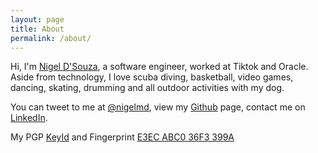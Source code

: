 ```yaml
---
layout: page
title: About
permalink: /about/
---
```


Hi, I'm [Nigel D'Souza](https://www.nigeldsouza.io), a software engineer, worked at Tiktok and Oracle.
Aside from technology, I love scuba diving, basketball, video games, dancing, skating, drumming and all outdoor activities with my dog.

You can tweet to me at [@nigelmd](https://www.threads.net/@nigelmd), view my [Github](https://github.com/nigelmd) page, contact me on [LinkedIn](https://linkedin.com/in/nigelmd).

My PGP [KeyId](https://pgp.mit.edu/pks/lookup?search=0x36F3399A) and Fingerprint [E3EC ABC0 36F3 399A](https://keybase.io/ndsouza)
